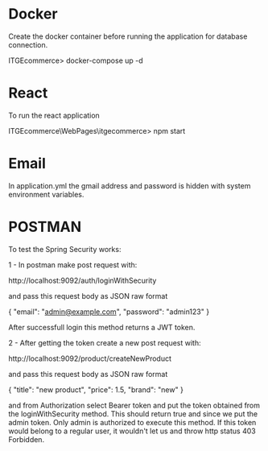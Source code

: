 
# Docker

 Create the docker container before running the application for database connection.

 ITGEcommerce> docker-compose up -d     

# React

To run the react application

ITGEcommerce\WebPages\itgecommerce> npm start

# Email

In application.yml the gmail address and password is hidden with system environment variables.

# POSTMAN

To test the Spring Security works:

1 - In postman make post request with:

http://localhost:9092/auth/loginWithSecurity

and pass this request body as JSON raw format

{
"email": "admin@example.com",
"password": "admin123"
}

After successfull login this method returns a JWT token.

2 - After getting the token create a new post request with:

http://localhost:9092/product/createNewProduct

and pass this request body as JSON raw format

{
"title": "new product",
"price": 1.5,
"brand": "new"
}

and from Authorization select Bearer token and put the token obtained from the loginWithSecurity method.
This should return true and since we put the admin token. Only admin is authorized to execute this method.
If this token would belong to a regular user, it wouldn't let us and throw http status 403 Forbidden.
